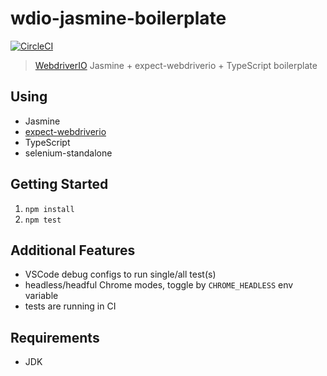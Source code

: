# wdio-jasmine-boilerplate

[![CircleCI](https://circleci.com/gh/mgrybyk/wdio-jasmine-boilerplate/tree/master.svg?style=svg)](https://circleci.com/gh/mgrybyk/wdio-jasmine-boilerplate/tree/master)

> [WebdriverIO](https://github.com/webdriverio/webdriverio) Jasmine + expect-webdriverio + TypeScript boilerplate

## Using
 - Jasmine
 - [expect-webdriverio](https://github.com/mgrybyk/expect-webdriverio)
 - TypeScript
 - selenium-standalone

## Getting Started
1. `npm install`
2. `npm test`

## Additional Features
 - VSCode debug configs to run single/all test(s)
 - headless/headful Chrome modes, toggle by `CHROME_HEADLESS` env variable
 - tests are running in CI

## Requirements
 - JDK
